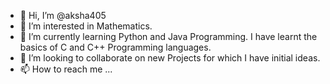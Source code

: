 - 👋 Hi, I’m @aksha405
- 👀 I’m interested in Mathematics. 
- 🌱 I’m currently learning Python and Java Programming. I have learnt the basics of C and C++ Programming languages. 
- 💞️ I’m looking to collaborate on new Projects for which I have initial ideas. 
- 📫 How to reach me ...

<!---
aksha405/aksha405 is a ✨ special ✨ repository because its `README.md` (this file) appears on your GitHub profile.
You can click the Preview link to take a look at your changes.
--->
